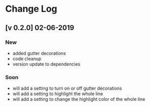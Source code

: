 # Change Log
## [v 0.2.0] 02-06-2019
### New
* added gutter decorations
* code cleanup
* version update to dependencies

### Soon
* will add a setting to turn on or off gutter decorations
* will add a setting to highlight the whole line
* will add a setting to change the highlight color of the whole line
